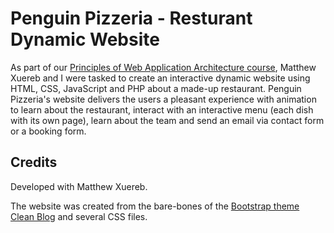 # Penguin Pizzeria - Resturant Dynamic Website

As part of our [Principles of Web Application Architecture course](https://www.um.edu.mt/ict/studyunit/CIS1053), Matthew Xuereb and I were tasked to create an interactive dynamic website using HTML, CSS, JavaScript and PHP about a made-up restaurant. Penguin Pizzeria's website delivers the users a pleasant experience with animation to learn about the restaurant, interact with an interactive menu (each dish with its own page), learn about the team and send an email via contact form or a booking form.

## Credits

Developed with Matthew Xuereb.

The website was created from the bare-bones of the [Bootstrap theme Clean Blog](http://startbootstrap.com/template-overviews/clean-blog/)  and several CSS files.
